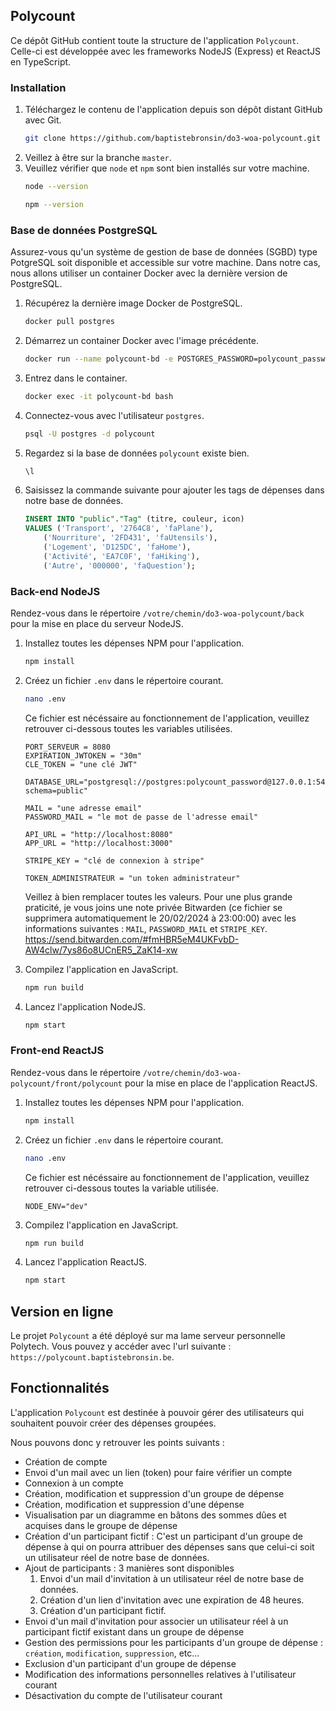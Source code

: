 ## Polycount

Ce dépôt GitHub contient toute la structure de l'application `Polycount`. Celle-ci est développée avec les frameworks NodeJS (Express) et ReactJS en TypeScript.

### Installation

1. Téléchargez le contenu de l'application depuis son dépôt distant GitHub avec Git.
    ```bash
    git clone https://github.com/baptistebronsin/do3-woa-polycount.git
    ```
2. Veillez à être sur la branche `master`.
3. Veuillez vérifier que `node` et `npm` sont bien installés sur votre machine.
    ```bash
    node --version
    ```
    ```bash
    npm --version
    ```

### Base de données PostgreSQL

Assurez-vous qu'un système de gestion de base de données (SGBD) type PotgreSQL soit disponible et accessible sur votre machine.
Dans notre cas, nous allons utiliser un container Docker avec la dernière version de PostgreSQL.

1. Récupérez la dernière image Docker de PostgreSQL.
    ```bash
    docker pull postgres
    ```
2. Démarrez un container Docker avec l'image précédente.
    ```bash
    docker run --name polycount-bd -e POSTGRES_PASSWORD=polycount_password -e POSTGRES_DB=polycount -p 5432:5432 -d postgres
    ```
3. Entrez dans le container.
    ```bash
    docker exec -it polycount-bd bash
    ```
4. Connectez-vous avec l'utilisateur `postgres`.
    ```bash
    psql -U postgres -d polycount
    ```
5. Regardez si la base de données `polycount` existe bien.
    ```bash
    \l
    ```
6. Saisissez la commande suivante pour ajouter les tags de dépenses dans notre base de données.
    ```sql
    INSERT INTO "public"."Tag" (titre, couleur, icon)
    VALUES ('Transport', '2764C8', 'faPlane'),
        ('Nourriture', '2FD431', 'faUtensils'),
        ('Logement', 'D125DC', 'faHome'),
        ('Activité', 'EA7C0F', 'faHiking'),
        ('Autre', '000000', 'faQuestion');
    ```

### Back-end NodeJS

Rendez-vous dans le répertoire `/votre/chemin/do3-woa-polycount/back` pour la mise en place du serveur NodeJS.

1. Installez toutes les dépenses NPM pour l'application.
    ```bash
    npm install
    ```
2. Créez un fichier `.env` dans le répertoire courant.
    ```bash
    nano .env
    ```
    Ce fichier est nécéssaire au fonctionnement de l'application, veuillez retrouver ci-dessous toutes les variables utilisées.

    ```env
    PORT_SERVEUR = 8080
    EXPIRATION_JWTOKEN = "30m"
    CLE_TOKEN = "une clé JWT"

    DATABASE_URL="postgresql://postgres:polycount_password@127.0.0.1:5432/polycount?schema=public"

    MAIL = "une adresse email"
    PASSWORD_MAIL = "le mot de passe de l'adresse email"

    API_URL = "http://localhost:8080"
    APP_URL = "http://localhost:3000"

    STRIPE_KEY = "clé de connexion à stripe"

    TOKEN_ADMINISTRATEUR = "un token administrateur"
    ```

    Veillez à bien remplacer toutes les valeurs. Pour une plus grande praticité, je vous joins une note privée Bitwarden (ce fichier se supprimera automatiquement le 20/02/2024 à 23:00:00) avec les informations suivantes : `MAIL`, `PASSWORD_MAIL` et `STRIPE_KEY`.
    https://send.bitwarden.com/#fmHBR5eM4UKFvbD-AW4clw/7ys86o8UCnER5_ZaK14-xw

3. Compilez l'application en JavaScript.
    ```bash
    npm run build
    ```
4. Lancez l'application NodeJS.
    ```bash
    npm start
    ```

### Front-end ReactJS

Rendez-vous dans le répertoire `/votre/chemin/do3-woa-polycount/front/polycount` pour la mise en place de l'application ReactJS.

1. Installez toutes les dépenses NPM pour l'application.
    ```bash
    npm install
    ```
2. Créez un fichier `.env` dans le répertoire courant.
    ```bash
    nano .env
    ```
    Ce fichier est nécéssaire au fonctionnement de l'application, veuillez retrouver ci-dessous toutes la variable utilisée.

    ```
    NODE_ENV="dev"
    ```
3. Compilez l'application en JavaScript.
    ```bash
    npm run build
    ```
4. Lancez l'application ReactJS.
    ```bash
    npm start
    ```

## Version en ligne

Le projet `Polycount` a été déployé sur ma lame serveur personnelle Polytech. Vous pouvez y accéder avec l'url suivante :
`https://polycount.baptistebronsin.be`.

## Fonctionnalités

L'application `Polycount` est destinée à pouvoir gérer des utilisateurs qui souhaitent pouvoir créer des dépenses groupées.

Nous pouvons donc y retrouver les points suivants :
* Création de compte
* Envoi d'un mail avec un lien (token) pour faire vérifier un compte
* Connexion à un compte
* Création, modification et suppression d'un groupe de dépense
* Création, modification et suppression d'une dépense
* Visualisation par un diagramme en bâtons des sommes dûes et acquises dans le groupe de dépense
* Création d'un participant fictif : C'est un participant d'un groupe de dépense à qui on pourra attribuer des dépenses sans que celui-ci soit un utilisateur réel de notre base de données.
* Ajout de participants : 3 manières sont disponibles
    1. Envoi d'un mail d'invitation à un utilisateur réel de notre base de données.
    2. Création d'un lien d'invitation avec une expiration de 48 heures.
    3. Création d'un participant fictif.
* Envoi d'un mail d'invitation pour associer un utilisateur réel à un participant fictif existant dans un groupe de dépense
* Gestion des permissions pour les participants d'un groupe de dépense : `création`, `modification`, `suppression`, etc...
* Exclusion d'un participant d'un groupe de dépense
* Modification des informations personnelles relatives à l'utilisateur courant
* Désactivation du compte de l'utilisateur courant

